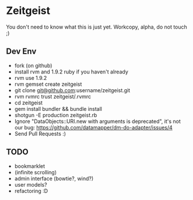 Zeitgeist
=========

You don't need to know what this is just yet.
Workcopy, alpha, do not touch ;)


Dev Env
-------

* fork (on github)
* install rvm and 1.9.2 ruby if you haven't already
* rvm use 1.9.2
* rvm gemset create zeitgeist
* git clone git@github.com:username/zeitgeist.git
* rvm rvmrc trust zeitgeist/.rvmrc
* cd zeitgeist
* gem install bundler && bundle install
* shotgun -E production zeitgeist.rb
* Ignore "DataObjects::URI.new with arguments is deprecated", it's not our bug: https://github.com/datamapper/dm-do-adapter/issues/4
* Send Pull Requests :)


TODO
----

* bookmarklet
* (infinite scrolling)
* admin interface (bowtie?, wind?)
* user models?
* refactoring :D
